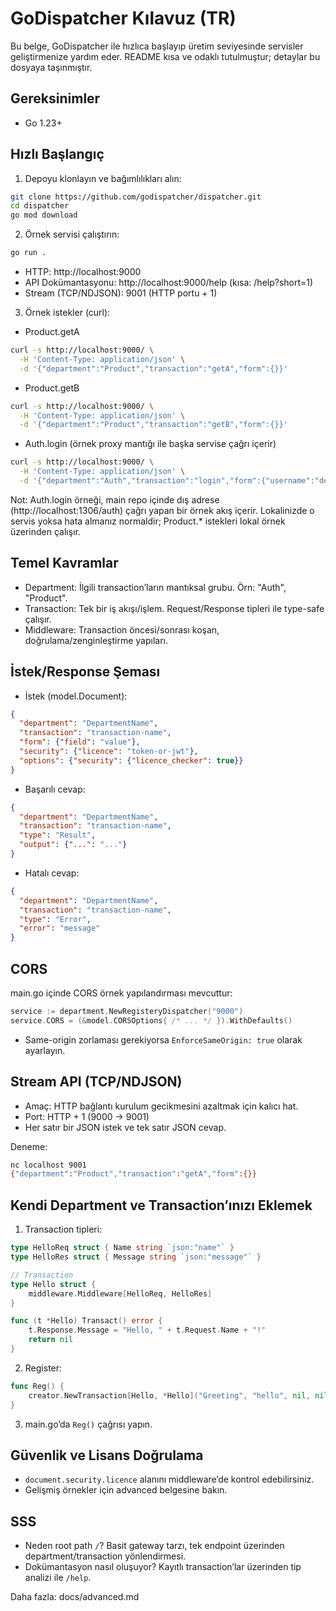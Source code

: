 # GoDispatcher Kılavuz (TR)

Bu belge, GoDispatcher ile hızlıca başlayıp üretim seviyesinde servisler geliştirmenize yardım eder. README kısa ve odaklı tutulmuştur; detaylar bu dosyaya taşınmıştır.

## Gereksinimler
- Go 1.23+

## Hızlı Başlangıç
1) Depoyu klonlayın ve bağımlılıkları alın:

```bash
git clone https://github.com/godispatcher/dispatcher.git
cd dispatcher
go mod download
```

2) Örnek servisi çalıştırın:

```bash
go run .
```

- HTTP: http://localhost:9000
- API Dokümantasyonu: http://localhost:9000/help (kısa: /help?short=1)
- Stream (TCP/NDJSON): 9001 (HTTP portu + 1)

3) Örnek istekler (curl):

- Product.getA
```bash
curl -s http://localhost:9000/ \
  -H 'Content-Type: application/json' \
  -d '{"department":"Product","transaction":"getA","form":{}}'
```

- Product.getB
```bash
curl -s http://localhost:9000/ \
  -H 'Content-Type: application/json' \
  -d '{"department":"Product","transaction":"getB","form":{}}'
```

- Auth.login (örnek proxy mantığı ile başka servise çağrı içerir)
```bash
curl -s http://localhost:9000/ \
  -H 'Content-Type: application/json' \
  -d '{"department":"Auth","transaction":"login","form":{"username":"demo","password":"demo"}}'
```

Not: Auth.login örneği, main repo içinde dış adrese (http://localhost:1306/auth) çağrı yapan bir örnek akış içerir. Lokalinizde o servis yoksa hata almanız normaldir; Product.* istekleri lokal örnek üzerinden çalışır.

## Temel Kavramlar
- Department: İlgili transaction’ların mantıksal grubu. Örn: "Auth", "Product".
- Transaction: Tek bir iş akışı/işlem. Request/Response tipleri ile type-safe çalışır.
- Middleware: Transaction öncesi/sonrası koşan, doğrulama/zenginleştirme yapıları.

## İstek/Response Şeması
- İstek (model.Document):
```json
{
  "department": "DepartmentName",
  "transaction": "transaction-name",
  "form": {"field": "value"},
  "security": {"licence": "token-or-jwt"},
  "options": {"security": {"licence_checker": true}}
}
```

- Başarılı cevap:
```json
{
  "department": "DepartmentName",
  "transaction": "transaction-name",
  "type": "Result",
  "output": {"...": "..."}
}
```

- Hatalı cevap:
```json
{
  "department": "DepartmentName",
  "transaction": "transaction-name",
  "type": "Error",
  "error": "message"
}
```

## CORS
main.go içinde CORS örnek yapılandırması mevcuttur:
```go
service := department.NewRegisteryDispatcher("9000")
service.CORS = (&model.CORSOptions{ /* ... */ }).WithDefaults()
```
- Same-origin zorlaması gerekiyorsa `EnforceSameOrigin: true` olarak ayarlayın.

## Stream API (TCP/NDJSON)
- Amaç: HTTP bağlantı kurulum gecikmesini azaltmak için kalıcı hat.
- Port: HTTP + 1 (9000 -> 9001)
- Her satır bir JSON istek ve tek satır JSON cevap.

Deneme:
```bash
nc localhost 9001
{"department":"Product","transaction":"getA","form":{}}
```

## Kendi Department ve Transaction’ınızı Eklemek
1) Transaction tipleri:
```go
type HelloReq struct { Name string `json:"name"` }
type HelloRes struct { Message string `json:"message"` }

// Transaction
type Hello struct {
    middleware.Middleware[HelloReq, HelloRes]
}

func (t *Hello) Transact() error {
    t.Response.Message = "Hello, " + t.Request.Name + "!"
    return nil
}
```

2) Register:
```go
func Reg() {
    creator.NewTransaction[Hello, *Hello]("Greeting", "hello", nil, nil)
}
```

3) main.go’da `Reg()` çağrısı yapın.

## Güvenlik ve Lisans Doğrulama
- `document.security.licence` alanını middleware’de kontrol edebilirsiniz.
- Gelişmiş örnekler için advanced belgesine bakın.

## SSS
- Neden root path `/`? Basit gateway tarzı, tek endpoint üzerinden department/transaction yönlendirmesi.
- Dokümantasyon nasıl oluşuyor? Kayıtlı transaction’lar üzerinden tip analizi ile `/help`.

Daha fazla: docs/advanced.md
